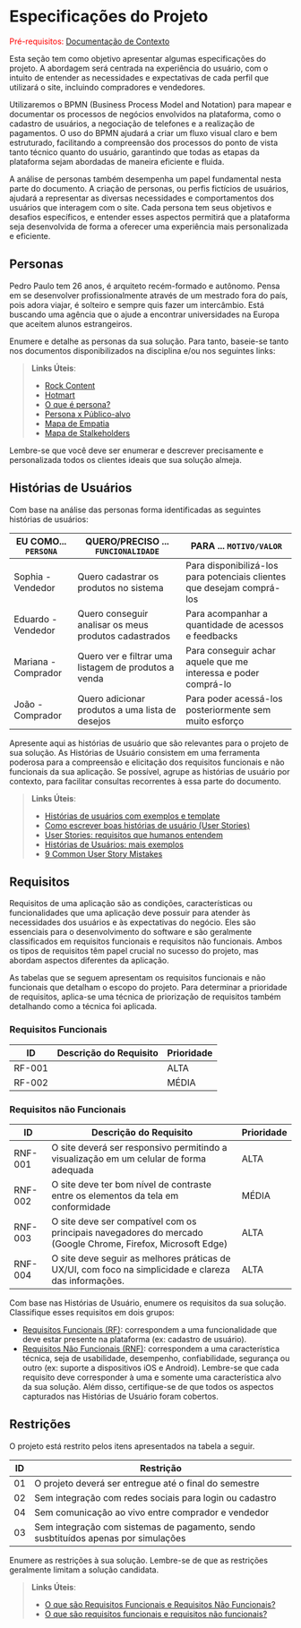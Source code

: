 # Especificações do Projeto

<span style="color:red">Pré-requisitos: <a href="01-Documentação de Contexto.md"> Documentação de Contexto</a></span>

Esta seção tem como objetivo apresentar algumas especificações do projeto. A abordagem será centrada na experiência do usuário, com o intuito de entender as necessidades e expectativas de cada perfil que utilizará o site, incluindo compradores e vendedores.

Utilizaremos o BPMN (Business Process Model and Notation) para mapear e documentar os processos de negócios envolvidos na plataforma, como o cadastro de usuários, a negociação de telefones e a realização de pagamentos. O uso do BPMN ajudará a criar um fluxo visual claro e bem estruturado, facilitando a compreensão dos processos do ponto de vista tanto técnico quanto do usuário, garantindo que todas as etapas da plataforma sejam abordadas de maneira eficiente e fluida.

A análise de personas também desempenha um papel fundamental nesta parte do documento. A criação de personas, ou perfis fictícios de usuários, ajudará a representar as diversas necessidades e comportamentos dos usuários que interagem com o site. Cada persona tem seus objetivos e desafios específicos, e entender esses aspectos permitirá que a plataforma seja desenvolvida de forma a oferecer uma experiência mais personalizada e eficiente.

## Personas

Pedro Paulo tem 26 anos, é arquiteto recém-formado e autônomo. Pensa em se desenvolver profissionalmente através de um mestrado fora do país, pois adora viajar, é solteiro e sempre quis fazer um intercâmbio. Está buscando uma agência que o ajude a encontrar universidades na Europa que aceitem alunos estrangeiros.

Enumere e detalhe as personas da sua solução. Para tanto, baseie-se tanto nos documentos disponibilizados na disciplina e/ou nos seguintes links:

> **Links Úteis**:
> - [Rock Content](https://rockcontent.com/blog/personas/)
> - [Hotmart](https://blog.hotmart.com/pt-br/como-criar-persona-negocio/)
> - [O que é persona?](https://resultadosdigitais.com.br/blog/persona-o-que-e/)
> - [Persona x Público-alvo](https://flammo.com.br/blog/persona-e-publico-alvo-qual-a-diferenca/)
> - [Mapa de Empatia](https://resultadosdigitais.com.br/blog/mapa-da-empatia/)
> - [Mapa de Stalkeholders](https://www.racecomunicacao.com.br/blog/como-fazer-o-mapeamento-de-stakeholders/)
>
Lembre-se que você deve ser enumerar e descrever precisamente e personalizada todos os clientes ideais que sua solução almeja.

## Histórias de Usuários

Com base na análise das personas forma identificadas as seguintes histórias de usuários:

|EU COMO... `PERSONA`| QUERO/PRECISO ... `FUNCIONALIDADE` |PARA ... `MOTIVO/VALOR`                 |
|--------------------|------------------------------------|----------------------------------------|
|Sophia - Vendedor  | Quero cadastrar os produtos no sistema | Para disponibilizá-los para potenciais clientes que desejam comprá-los |
|Eduardo - Vendedor | Quero conseguir analisar os meus produtos cadastrados | Para acompanhar a quantidade de acessos e feedbacks |
|Mariana - Comprador | Quero ver e filtrar uma listagem de produtos a venda | Para conseguir achar aquele que me interessa e poder comprá-lo |
|João - Comprador | Quero adicionar produtos a uma lista de desejos | Para poder acessá-los posteriormente sem muito esforço |

Apresente aqui as histórias de usuário que são relevantes para o projeto de sua solução. As Histórias de Usuário consistem em uma ferramenta poderosa para a compreensão e elicitação dos requisitos funcionais e não funcionais da sua aplicação. Se possível, agrupe as histórias de usuário por contexto, para facilitar consultas recorrentes à essa parte do documento.

> **Links Úteis**:
> - [Histórias de usuários com exemplos e template](https://www.atlassian.com/br/agile/project-management/user-stories)
> - [Como escrever boas histórias de usuário (User Stories)](https://medium.com/vertice/como-escrever-boas-users-stories-hist%C3%B3rias-de-usu%C3%A1rios-b29c75043fac)
> - [User Stories: requisitos que humanos entendem](https://www.luiztools.com.br/post/user-stories-descricao-de-requisitos-que-humanos-entendem/)
> - [Histórias de Usuários: mais exemplos](https://www.reqview.com/doc/user-stories-example.html)
> - [9 Common User Story Mistakes](https://airfocus.com/blog/user-story-mistakes/)



## Requisitos

Requisitos de uma aplicação são as condições, características ou funcionalidades que uma aplicação deve possuir para atender às necessidades dos usuários e às expectativas do negócio. Eles são essenciais para o desenvolvimento do software e são geralmente classificados em requisitos funcionais e requisitos não funcionais. Ambos os tipos de requisitos têm papel crucial no sucesso do projeto, mas abordam aspectos diferentes da aplicação.

As tabelas que se seguem apresentam os requisitos funcionais e não funcionais que detalham o escopo do projeto. Para determinar a prioridade de requisitos, aplica-se uma técnica de priorização de requisitos também detalhando como a técnica foi aplicada.

### Requisitos Funcionais

|ID    | Descrição do Requisito  | Prioridade |
|------|-----------------------------------------|----|
|RF-001| | ALTA | 
|RF-002| | MÉDIA |

### Requisitos não Funcionais

|ID     | Descrição do Requisito  |Prioridade |
|-------|-------------------------|----|
|RNF-001| O site deverá ser responsivo permitindo a visualização em um celular de forma adequada | ALTA | 
|RNF-002| O site deve ter bom nível de contraste entre os elementos da tela em conformidade |  MÉDIA | 
|RNF-003| O site deve ser compatível com os principais navegadores do mercado (Google Chrome, Firefox, Microsoft Edge) |  ALTA | 
|RNF-004| O site deve seguir as melhores práticas de UX/UI, com foco na simplicidade e clareza das informações. |  ALTA | 


Com base nas Histórias de Usuário, enumere os requisitos da sua solução. Classifique esses requisitos em dois grupos:

- [Requisitos Funcionais
 (RF)](https://pt.wikipedia.org/wiki/Requisito_funcional):
 correspondem a uma funcionalidade que deve estar presente na
  plataforma (ex: cadastro de usuário).
- [Requisitos Não Funcionais
  (RNF)](https://pt.wikipedia.org/wiki/Requisito_n%C3%A3o_funcional):
  correspondem a uma característica técnica, seja de usabilidade,
  desempenho, confiabilidade, segurança ou outro (ex: suporte a
  dispositivos iOS e Android).
Lembre-se que cada requisito deve corresponder à uma e somente uma
característica alvo da sua solução. Além disso, certifique-se de que
todos os aspectos capturados nas Histórias de Usuário foram cobertos.

## Restrições

O projeto está restrito pelos itens apresentados na tabela a seguir.

|ID| Restrição                                             |
|--|-------------------------------------------------------|
|01| O projeto deverá ser entregue até o final do semestre |
|02| Sem integração com redes sociais para login ou cadastro |
|04| Sem comunicação ao vivo entre comprador e vendedor 
|03| Sem integração com sistemas de pagamento, sendo susbtituídos apenas por simulações |

Enumere as restrições à sua solução. Lembre-se de que as restrições geralmente limitam a solução candidata.

> **Links Úteis**:
> - [O que são Requisitos Funcionais e Requisitos Não Funcionais?](https://codificar.com.br/requisitos-funcionais-nao-funcionais/)
> - [O que são requisitos funcionais e requisitos não funcionais?](https://analisederequisitos.com.br/requisitos-funcionais-e-requisitos-nao-funcionais-o-que-sao/)
